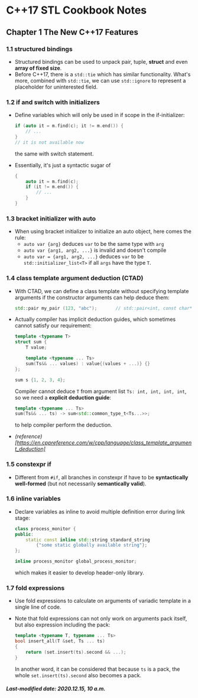# C++17 STL Cookbook Notes

## Chapter 1  The New C++17 Features

### 1.1  structured bindings

+ Structured bindings can be used to unpack pair, tuple, **struct** and even **array of fixed size**.
+ Before C++17, there is a `std::tie` which has similar functionality. What's more, combined with `std::tie`, we can use `std::ignore` to represent a placeholder for uninterested field.

### 1.2  if and switch with initializers

+ Define variables which will only be used in if scope in the if-initializer:

  ```c++
  if (auto it = m.find(c); it != m.end()) {
      // ...
  }
  // it is not available now
  ```

  the same with switch statement.

+ Essentially, it's just a syntactic sugar of

  ```c++
  {
      auto it = m.find(c);
      if (it != m.end()) {
          // ...
      }
  }
  ```

### 1.3  bracket initializer with auto

+ When using bracket initializer to initialize an auto object, here comes the rule:
  + `auto var {arg}` deduces `var` to be the same type with `arg`
  + `auto var {arg1, arg2, ...}` is invalid and doesn't compile
  + `auto var = {arg1, arg2, ...}` deduces `var` to be `std::initializer_list<T>` if all `args` have the type `T`.

### 1.4  class template argument deduction (CTAD)

+ With CTAD, we can define a class template without specifying template arguments if the constructor arguments can help deduce them:

  ```c++
  std::pair my_pair (123, "abc");       // std::pair<int, const char*>
  ```

+ Actually compiler has implicit deduction guides, which sometimes cannot satisfy our requirement:

  ```c++
  template <typename T>
  struct sum {
      T value;
  
      template <typename ... Ts>
      sum(Ts&& ... values) : value{(values + ...)} {}
  };
  
  sum s {1, 2, 3, 4};
  ```

  Compiler cannot deduce `T` from argument list `Ts: int, int, int, int`, so we need a **explicit deduction guide**:

  ```c++
  template <typename ... Ts>
  sum(Ts&& ... ts) -> sum<std::common_type_t<Ts...>>;
  ```

  to help compiler perform the deduction.

+ *(reference)[https://en.cppreference.com/w/cpp/language/class_template_argument_deduction]*

### 1.5  constexpr if

+ Different from `#if`, all branches in constexpr if have to be **syntactically well-formed** (but not necessarily **semantically valid**).

### 1.6  inline variables

+ Declare variables as inline to avoid multiple definition error during link stage:

  ```c++
  class process_monitor { 
  public: 
      static const inline std::string standard_string 
          {"some static globally available string"}; 
  };
  
  inline process_monitor global_process_monitor;
  ```

  which makes it easier to develop header-only library.

### 1.7  fold expressions

+ Use fold expressions to calculate on arguments of variadic template in a single line of code.

+ Note that fold expressions can not only work on arguments pack itself, but also expression including the pack:

  ```c++
  template <typename T, typename ... Ts>
  bool insert_all(T &set, Ts ... ts)
  {
      return (set.insert(ts).second && ...);
  }
  ```

  In another word, it can be considered that because `ts` is a pack, the whole `set.insert(ts).second` also becomes a pack.

##### Last-modified date: 2020.12.15, 10 a.m.